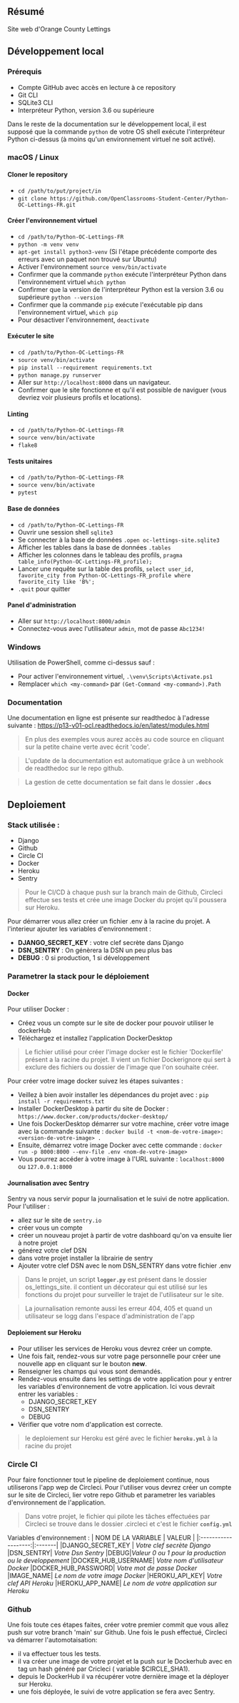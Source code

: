 ## Résumé

Site web d'Orange County Lettings

## Développement local

### Prérequis

- Compte GitHub avec accès en lecture à ce repository
- Git CLI
- SQLite3 CLI
- Interpréteur Python, version 3.6 ou supérieure

Dans le reste de la documentation sur le développement local, il est supposé que la commande `python` de votre OS shell exécute l'interpréteur Python ci-dessus (à moins qu'un environnement virtuel ne soit activé).

### macOS / Linux

#### Cloner le repository

- `cd /path/to/put/project/in`
- `git clone https://github.com/OpenClassrooms-Student-Center/Python-OC-Lettings-FR.git`

#### Créer l'environnement virtuel

- `cd /path/to/Python-OC-Lettings-FR`
- `python -m venv venv`
- `apt-get install python3-venv` (Si l'étape précédente comporte des erreurs avec un paquet non trouvé sur Ubuntu)
- Activer l'environnement `source venv/bin/activate`
- Confirmer que la commande `python` exécute l'interpréteur Python dans l'environnement virtuel
`which python`
- Confirmer que la version de l'interpréteur Python est la version 3.6 ou supérieure `python --version`
- Confirmer que la commande `pip` exécute l'exécutable pip dans l'environnement virtuel, `which pip`
- Pour désactiver l'environnement, `deactivate`

#### Exécuter le site

- `cd /path/to/Python-OC-Lettings-FR`
- `source venv/bin/activate`
- `pip install --requirement requirements.txt`
- `python manage.py runserver`
- Aller sur `http://localhost:8000` dans un navigateur.
- Confirmer que le site fonctionne et qu'il est possible de naviguer (vous devriez voir plusieurs profils et locations).

#### Linting

- `cd /path/to/Python-OC-Lettings-FR`
- `source venv/bin/activate`
- `flake8`

#### Tests unitaires

- `cd /path/to/Python-OC-Lettings-FR`
- `source venv/bin/activate`
- `pytest`

#### Base de données

- `cd /path/to/Python-OC-Lettings-FR`
- Ouvrir une session shell `sqlite3`
- Se connecter à la base de données `.open oc-lettings-site.sqlite3`
- Afficher les tables dans la base de données `.tables`
- Afficher les colonnes dans le tableau des profils, `pragma table_info(Python-OC-Lettings-FR_profile);`
- Lancer une requête sur la table des profils, `select user_id, favorite_city from
  Python-OC-Lettings-FR_profile where favorite_city like 'B%';`
- `.quit` pour quitter

#### Panel d'administration

- Aller sur `http://localhost:8000/admin`
- Connectez-vous avec l'utilisateur `admin`, mot de passe `Abc1234!`

### Windows

Utilisation de PowerShell, comme ci-dessus sauf :

- Pour activer l'environnement virtuel, `.\venv\Scripts\Activate.ps1` 
- Remplacer `which <my-command>` par `(Get-Command <my-command>).Path`

### Documentation

Une documentation en ligne est présente sur readthedoc à l'adresse suivante :
https://p13-v01-ocl.readthedocs.io/en/latest/modules.html
> En plus des exemples vous aurez accès au code source en cliquant sur la petite chaine verte avec écrit 'code'.

> L'update de la documentation est automatique grâce à un webhook de readthedoc sur le repo github.

> La gestion de cette documentation se fait dans le dossier **`.docs`**


## Deploiement

### Stack utilisée :
- Django 
- Github
- Circle CI 
- Docker
- Heroku
- Sentry

> Pour le CI/CD à chaque push sur la branch main de Github, Circleci effectue ses tests et crée une image Docker du projet qu'il poussera sur Heroku.

Pour démarrer vous allez créer un fichier .env à la racine du projet. A l'interieur ajouter les variables d'environnement : 
- **DJANGO_SECRET_KEY** : votre clef secrète dans Django 
- **DSN_SENTRY** : On génèrera la DSN un peu plus bas 
- **DEBUG** : 0 si production, 1 si développement

### Parametrer la stack pour le déploiement
#### Docker

Pour utiliser Docker : 
- Créez vous un compte sur le site de docker pour pouvoir utiliser le dockerHub
- Téléchargez et installez l'application DockerDesktop
>Le fichier utilisé pour créer l'image docker est le fichier 'Dockerfile' présent a la racine du projet. Il vient un fichier Dockerignore qui sert à exclure des fichiers ou dossier de l'image que l'on souhaite créer.

Pour créer votre image docker suivez les étapes suivantes : 
- Veillez à bien avoir installer les dépendances du projet avec : `pip install -r requirements.txt`
- Installer DockerDesktop à partir du site de Docker : `https://www.docker.com/products/docker-desktop/`
- Une fois DockerDesktop démarrer sur votre machine, créer votre image avec la commande suivante : `docker build -t <nom-de-votre-image>:<version-de-votre-image> .`
- Ensuite, démarrez votre image Docker avec cette commande : `docker run -p 8000:8000 --env-file .env <nom-de-votre-image>`
- Vous pourrez accéder à votre image à l'URL suivante : `localhost:8000` ou `127.0.0.1:8000`

#### Journalisation avec Sentry

Sentry va nous servir popur la journalisation et le suivi de notre application. Pour l'utiliser :
- allez sur le site de `sentry.io`
- créer vous un compte 
- créer un nouveau projet à partir de votre dashboard qu'on va ensuite lier à notre projet
- générez votre clef DSN
- dans votre projet installer la librairie de sentry
- Ajouter votre clef DSN avec le nom DSN_SENTRY dans votre fichier .env

>Dans le projet, un script **`logger.py`** est présent dans le dossier os_lettings_site. il contient un décorateur qui est utilisé sur les fonctions du projet pour surveiller le trajet de l'utilisateur sur le site.

>La journalisation remonte aussi les erreur 404, 405 et quand un utilisateur se logg dans l'espace d'administration de l'app

#### Deploiement sur Heroku

- Pour utiliser les services de Heroku vous devrez créer un compte.
- Une fois fait, rendez-vous sur votre page personnelle pour créer une nouvelle app en cliquant sur le bouton **new**.
- Renseigner les champs qui vous sont demandés.
- Rendez-vous ensuite dans les settings de votre application pour y entrer les variables d'environnement de votre application. Ici vous devrait entrer les variables : 
  + DJANGO_SECRET_KEY
  + DSN_SENTRY
  + DEBUG
- Vérifier que votre nom d'application est correcte.
> le deploiement sur Heroku est géré avec le fichier **`heroku.yml`** à la racine du projet
### Circle CI
Pour faire fonctionner tout le pipeline de deploiement continue, nous utiliserons l'app wep de Circleci. Pour l'utiliser vous devrez créer un compte sur le site de Circleci, lier votre repo Github et parametrer les variables d'environnement de l'application.
> Dans votre projet, le fichier qui pilote les tâches effectuées par Circleci se trouve dans le dossier .circleci et c'est le fichier **`config.yml`**

Variables d'environnement :
| NOM DE LA VARIABLE | VALEUR |
|:-------------------:|:-------|
|DJANGO_SECRET_KEY | *Votre clef secrète Django*
|DSN_SENTRY| *Votre Dsn Sentry*
|DEBUG|*Valeur 0 ou 1 pour la production ou le developpement*
|DOCKER_HUB_USERNAME| *Votre nom d'utilisateur Docker*
|DOCKER_HUB_PASSWORD| *Votre mot de passe Docker*
|IMAGE_NAME| *Le nom de votre image Docker*
|HEROKU_API_KEY| *Votre clef API Heroku*
|HEROKU_APP_NAME| *Le nom de votre application sur Heroku*

### Github
Une fois toute ces étapes faites, créer votre premier commit que vous allez push sur votre branch 'main' sur Github. Une fois le push effectué, Circleci va démarrer l'automotaisation:
- il va effectuer tous les tests.
- il va créer une image de votre projet et la push sur le Dockerhub avec en tag un hash généré par Cricleci ( variable $CIRCLE_SHA1).
- depuis le DockerHub il va récupérer votre dernière image et la déployer sur Heroku.
- une fois déployée, le suivi de votre application se fera avec Sentry.
